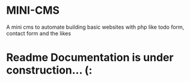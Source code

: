 # MINI-CMS
A mini cms to automate building basic websites with php like todo form, contact form and the likes

# Readme Documentation is under construction... (:

